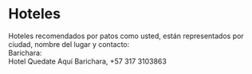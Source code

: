 # Hoteles
Hoteles recomendados por patos como usted, están representados por ciudad, nombre del lugar y contacto:
</br>
Barichara:</br>
Hotel Quedate Aquí Barichara, +57 317 3103863</br>
</br>

